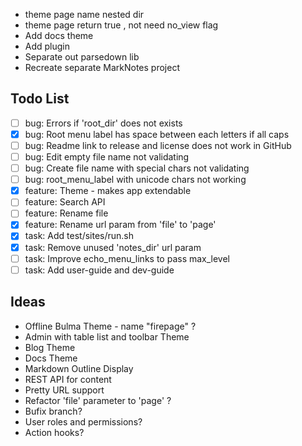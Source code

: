 * theme page name nested dir
* theme page return true , not need no_view flag
* Add docs theme
* Add plugin
* Separate out parsedown lib
* Recreate separate MarkNotes project

## Todo List

* [ ] bug: Errors if 'root_dir' does not exists
* [x] bug: Root menu label has space between each letters if all caps
* [ ] bug: Readme link to release and license does not work in GitHub
* [ ] bug: Edit empty file name not validating
* [ ] bug: Create file name with special chars not validating
* [ ] bug: root_menu_label with unicode chars not working
* [x] feature: Theme - makes app extendable
* [ ] feature: Search API
* [ ] feature: Rename file
* [x] feature: Rename url param from 'file' to 'page'
* [x] task: Add test/sites/run.sh
* [x] task: Remove unused 'notes_dir' url param
* [ ] task: Improve echo_menu_links to pass max_level
* [ ] task: Add user-guide and dev-guide

## Ideas

* Offline Bulma Theme - name "firepage" ?
* Admin with table list and toolbar Theme
* Blog Theme
* Docs Theme
* Markdown Outline Display
* REST API for content
* Pretty URL support
* Refactor 'file' parameter to 'page' ?
* Bufix branch?
* User roles and permissions?
* Action hooks?
